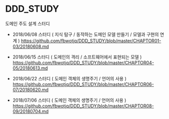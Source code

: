# DDD_STUDY
도메인 주도 설계 스터디

* 2018/06/08 스터디 ( 지식 탐구 / 동작하는 도메인 모델 만들기 / 모델과 구현의 연계 )
https://github.com/fbwotjq/DDD_STUDY/blob/master/CHAPTOR01-03/20180608.md

* 2018/06/15 스터디 ( 도메인의 격리 / 소프트웨어에서 표현되는 모델 )
https://github.com/fbwotjq/DDD_STUDY/blob/master/CHAPTOR04-05/20180613.md

* 2018/06/22 스터디 ( 도메인 객체의 생명주기 / 언어의 사용 )
https://github.com/fbwotjq/DDD_STUDY/blob/master/CHAPTOR06-07/20180620.md

* 2018/07/06 스터디 ( 도메인 객체의 생명주기 / 언어의 사용 )
https://github.com/fbwotjq/DDD_STUDY/blob/master/CHAPTOR08-09/20180704.md
